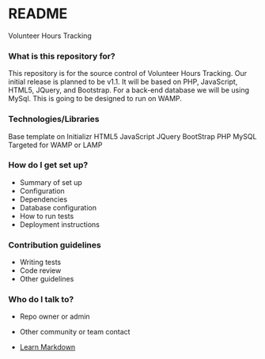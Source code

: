 # README #

Volunteer Hours Tracking

### What is this repository for? ###

This repository is for the source control of Volunteer Hours Tracking. Our initial release is planned to be v1.1. It will be based on PHP, JavaScript, HTML5, JQuery, and Bootstrap. For a back-end database we will be using MySql. This is going to be designed to run on WAMP.

### Technologies/Libraries ###
Base template on Initializr
HTML5
JavaScript
JQuery
BootStrap
PHP
MySQL
Targeted for WAMP or LAMP

### How do I get set up? ###

* Summary of set up
* Configuration
* Dependencies
* Database configuration
* How to run tests
* Deployment instructions

### Contribution guidelines ###

* Writing tests
* Code review
* Other guidelines

### Who do I talk to? ###

* Repo owner or admin
* Other community or team contact

* [Learn Markdown](https://bitbucket.org/tutorials/markdowndemo)